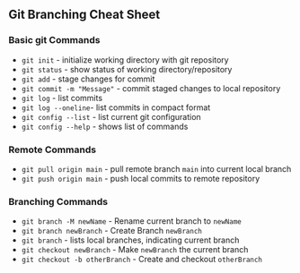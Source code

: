 ## Git Branching Cheat Sheet

### Basic git Commands
* `git init` - initialize working directory with git repository
* `git status` - show status of working directory/repository
* `git add` - stage changes for commit
* `git commit -m "Message"` - commit staged changes to local repository
* `git log` - list commits
* `git log --oneline`- list commits in compact format
* `git config --list` - list current git configuration
* `git config --help` - shows list of commands

### Remote Commands
* `git pull origin main` - pull remote branch `main` into current local branch
* `git push origin main` - push local commits to remote repository

### Branching Commands
* `git branch -M newName` - Rename current branch to `newName`
* `git branch newBranch` - Create Branch `newBranch`
* `git branch` - lists local branches, indicating current branch
* `git checkout newBranch` - Make `newBranch` the current branch
* `git checkout -b otherBranch` - Create and checkout `otherBranch`
